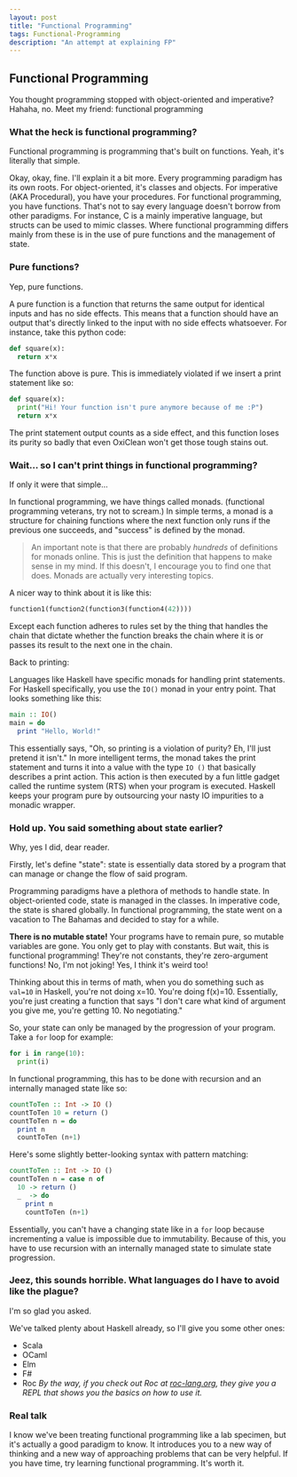 ```yaml
---
layout: post
title: "Functional Programming"
tags: Functional-Programming
description: "An attempt at explaining FP"
---
```

## Functional Programming

You thought programming stopped with object-oriented and imperative? Hahaha, no. Meet my friend: functional programming

### What the heck is functional programming?

Functional programming is programming that's built on functions. Yeah, it's literally that simple.

Okay, okay, fine. I'll explain it a bit more. Every programming paradigm has its own roots. For object-oriented, it's classes and objects. For imperative (AKA Procedural), you have your procedures. For functional programming, you have functions. That's not to say every language doesn't borrow from other paradigms. For instance, C is a mainly imperative language, but structs can be used to mimic classes. Where functional programming differs mainly from these is in the use of pure functions and the management of state.

### Pure functions?

Yep, pure functions.

A pure function is a function that returns the same output for identical inputs and has no side effects. This means that a function should have an output that's directly linked to the input with no side effects whatsoever. For instance, take this python code:

```python
def square(x):
  return x*x
```

The function above is pure. This is immediately violated if we insert a print statement like so:

```python
def square(x):
  print("Hi! Your function isn't pure anymore because of me :P")
  return x*x
```

The print statement output counts as a side effect, and this function loses its purity so badly that even OxiClean won't get those tough stains out.

### Wait... so I can't print things in functional programming?

If only it were that simple...

In functional programming, we have things called monads. (functional programming veterans, try not to scream.) In simple terms, a monad is a structure for chaining functions where the next function only runs if the previous one succeeds, and "success" is defined by the monad.

> An important note is that there are probably *hundreds* of definitions for monads online. This is just the definition that happens to make sense in my mind. If this doesn't, I encourage you to find one that does. Monads are actually very interesting topics.

A nicer way to think about it is like this:
```python
function1(function2(function3(function4(42))))
```
Except each function adheres to rules set by the thing that handles the chain that dictate whether the function breaks the chain where it is or passes its result to the next one in the chain.

Back to printing:

Languages like Haskell have specific monads for handling print statements. For Haskell specifically, you use the `IO()` monad in your entry point. That looks something like this:
```haskell
main :: IO()
main = do
  print "Hello, World!"
```
This essentially says, "Oh, so printing is a violation of purity? Eh, I'll just pretend it isn't." In more intelligent terms, the monad takes the print statement and turns it into a value with the type `IO ()` that basically describes a print action. This action is then executed by a fun little gadget called the runtime system (RTS) when your program is executed. Haskell keeps your program pure by outsourcing your nasty IO impurities to a monadic wrapper.

### Hold up. You said something about state earlier?

Why, yes I did, dear reader.

Firstly, let's define "state": state is essentially data stored by a program that can manage or change the flow of said program.

Programming paradigms have a plethora of methods to handle state. In object-oriented code, state is managed in the classes. In imperative code, the state is shared globally. In functional programming, the state went on a vacation to The Bahamas and decided to stay for a while.

**There is no mutable state!** Your programs have to remain pure, so mutable variables are gone. You only get to play with constants. But wait, this is functional programming! They're not constants, they're zero-argument functions! No, I'm not joking! Yes, I think it's weird too!

Thinking about this in terms of math, when you do something such as `val=10` in Haskell, you're not doing x=10. You're doing f(x)=10. Essentially, you're just creating a function that says "I don't care what kind of argument you give me, you're getting 10. No negotiating."

So, your state can only be managed by the progression of your program. Take a `for` loop for example:
```python
for i in range(10):
  print(i)
```

In functional programming, this has to be done with recursion and an internally managed state like so:
```haskell
countToTen :: Int -> IO ()
countToTen 10 = return ()
countToTen n = do
  print n
  countToTen (n+1)
```

Here's some slightly better-looking syntax with pattern matching:
```haskell
countToTen :: Int -> IO ()
countToTen n = case n of
  10 -> return ()
  _  -> do
    print n
    countToTen (n+1)
```
Essentially, you can't have a changing state like in a `for` loop because incrementing a value is impossible due to immutability. Because of this, you have to use recursion with an internally managed state to simulate state progression.

### Jeez, this sounds horrible. What languages do I have to avoid like the plague?

I'm so glad you asked.

We've talked plenty about Haskell already, so I'll give you some other ones:
- Scala
- OCaml
- Elm
- F#
- Roc
*By the way, if you check out Roc at [roc-lang.org](https://roc-lang.org), they give you a REPL that shows you the basics on how to use it.*

### Real talk
I know we've been treating functional programming like a lab specimen, but it's actually a good paradigm to know. It introduces you to a new way of thinking and a new way of approaching problems that can be very helpful. If you have time, try learning functional programming. It's worth it.
